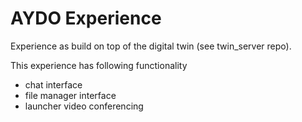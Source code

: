 # AYDO Experience

Experience as build on top of the digital twin (see twin_server repo).

This experience has following functionality

- chat interface
- file manager interface
- launcher video conferencing
